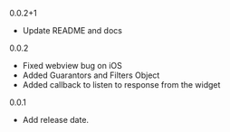 0.0.2+1
  - Update README and docs

0.0.2
  - Fixed webview bug on iOS
  - Added Guarantors and Filters Object
  - Added callback to listen to response from the widget

0.0.1
  - Add release date.
